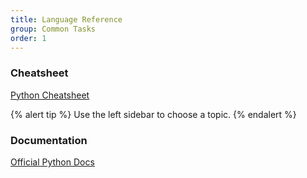 ```yaml
---
title: Language Reference
group: Common Tasks
order: 1
---
```


### Cheatsheet

[Python Cheatsheet](https://www.pythoncheatsheet.org/cheatsheet/basics)

{% alert tip %}
Use the left sidebar to choose a topic.
{% endalert %}

### Documentation

[Official Python Docs](https://docs.python.org/3/library/index.html)